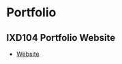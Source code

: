 # Portfolio

IXD104 Portfolio Website
----------------
- [Website](https://taramcallister.github.io/portfolio/index.html)
